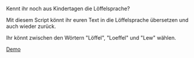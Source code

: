 Kennt ihr noch aus Kindertagen die Löffelsprache?

Mit diesem Script könnt ihr euren Text in die Löffelsprache übersetzen und auch wieder zurück.

Ihr könnt zwischen den Wörtern "Löffel", "Loeffel" und "Lew" wählen.

[Demo](https://scripte.sbk-24.de/loeffel/)
